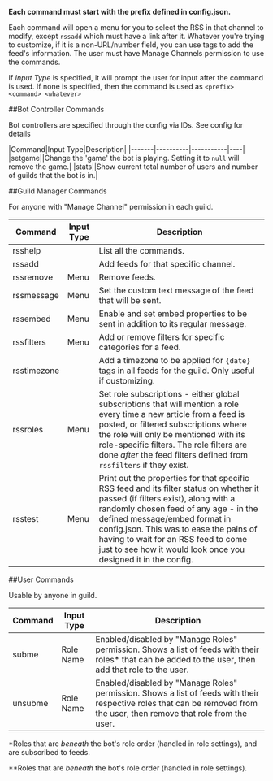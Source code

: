 **Each command must start with the prefix defined in config.json.**

Each command will open a menu for you to select the RSS in that channel to modify, except `rssadd` which must have a link after it. Whatever you're trying to customize, if it is a non-URL/number field, you can use tags to add the feed's information. The user must have Manage Channels permission to use the commands.

If *Input Type* is specified, it will prompt the user for input after the command is used. If none is specified, then the command is used as `<prefix><command> <whatever>`

##Bot Controller Commands

Bot controllers are specified through the config via IDs. See config for details

|Command|Input Type|Description|
|-------|----------|-----------|----|
|setgame||Change the 'game' the bot is playing. Setting it to `null` will remove the game.|
|stats||Show current total number of users and number of guilds that the bot is in.|

##Guild Manager Commands

For anyone with "Manage Channel" permission in each guild.

|Command|Input Type|Description|
|-------|-----------|----|
|rsshelp||List all the commands.|
|rssadd||Add feeds for that specific channel.|
|rssremove|Menu|Remove feeds.|
|rssmessage|Menu|Set the custom text message of the feed that will be sent.|
|rssembed|Menu|Enable and set embed properties to be sent in addition to its regular message.|
|rssfilters|Menu|Add or remove filters for specific categories for a feed.|
|rsstimezone||Add a timezone to be applied for `{date}` tags in all feeds for the guild. Only useful if customizing.|
|rssroles|Menu|Set role subscriptions - either global subscriptions that will mention a role every time a new article from a feed is posted, or filtered subscriptions where the role will only be mentioned with its role-specific filters. The role filters are done *after* the feed filters defined from `rssfilters` if they exist.|
|rsstest|Menu|Print out the properties for that specific RSS feed and its filter status on whether it passed (if filters exist), along with a randomly chosen feed of any age - in the defined message/embed format in config.json. This was to ease the pains of having to wait for an RSS feed to come just to see how it would look once you designed it in the config.|

##User Commands

Usable by anyone in guild.

|Command|Input Type|Description|
|-------|-----------|----|
|subme|Role Name|Enabled/disabled by "Manage Roles" permission. Shows a list of feeds with their roles* that can be added to the user, then add that role to the user.
|unsubme|Role Name|Enabled/disabled by "Manage Roles" permission. Shows a list of feeds with their respective roles that can be removed from the user, then remove that role from the user.
\*Roles that are *beneath* the bot's role order (handled in role settings), and are subscribed to feeds.

\*\*Roles that are *beneath* the bot's role order (handled in role settings).